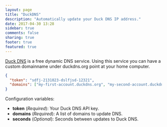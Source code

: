 ```yaml
---
layout: page
title: "DuckDNS"
description: "Automatically update your Duck DNS IP address."
date: 2017-04-30 13:28
sidebar: true
comments: false
sharing: true
footer: true
featured: true
---
```


[Duck DNS](https://duckdns.org/) is a free dynamic DNS service. Using this service you can have a custom domainname under duckdns.org point at your home computer.

```json
{
  "token": "sdfj-2131023-dslfjsd-12321",
  "domains": ["my-first-account.duckdns.org", "my-second-account.duckdns.org"]
}
```

Configuration variables:

- **token** (*Required*): Your Duck DNS API key.
- **domains** (*Required*): A list of domains to update DNS.
- **seconds** (*Optional*): Seconds between updates to Duck DNS.
